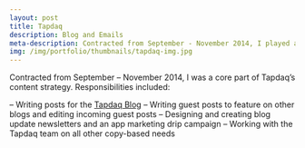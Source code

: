 ```yaml
---
layout: post
title: Tapdaq
description: Blog and Emails
meta-description: Contracted from September - November 2014, I played a core role in Tapdaq's content strategy.
img: /img/portfolio/thumbnails/tapdaq-img.jpg
---
```


Contracted from September – November 2014, I was a core part of Tapdaq’s content strategy. Responsibilities included:

– Writing posts for the [Tapdaq Blog](http://blog.tapdaq.com/author/sam)
– Writing guest posts to feature on other blogs and editing incoming guest posts
– Designing and creating blog update newsletters and an app marketing drip campaign
– Working with the Tapdaq team on all other copy-based needs